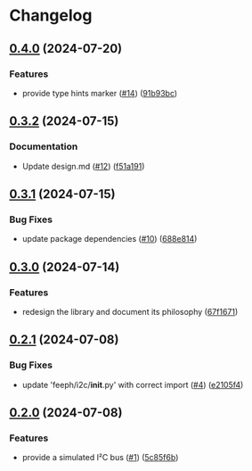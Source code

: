 # Changelog

## [0.4.0](https://github.com/feeph/libi2c-python/compare/v0.3.2...v0.4.0) (2024-07-20)


### Features

* provide type hints marker ([#14](https://github.com/feeph/libi2c-python/issues/14)) ([91b93bc](https://github.com/feeph/libi2c-python/commit/91b93bcb5bb3cbddcd90d02b10e057d5c73058e2))

## [0.3.2](https://github.com/feeph/libi2c-python/compare/v0.3.1...v0.3.2) (2024-07-15)


### Documentation

* Update design.md ([#12](https://github.com/feeph/libi2c-python/issues/12)) ([f51a191](https://github.com/feeph/libi2c-python/commit/f51a19154346ff742de315bad1b984e70b9f5408))

## [0.3.1](https://github.com/feeph/libi2c-python/compare/v0.3.0...v0.3.1) (2024-07-15)


### Bug Fixes

* update package dependencies ([#10](https://github.com/feeph/libi2c-python/issues/10)) ([688e814](https://github.com/feeph/libi2c-python/commit/688e81421a03503c13852914fd9033f4696bf552))

## [0.3.0](https://github.com/feeph/libi2c-python/compare/v0.2.1...v0.3.0) (2024-07-14)


### Features

* redesign the library and document its philosophy ([67f1671](https://github.com/feeph/libi2c-python/commit/67f1671e57f4ce06c160c39705e63b14dfb3c196))

## [0.2.1](https://github.com/feeph/libi2c-python/compare/v0.2.0...v0.2.1) (2024-07-08)


### Bug Fixes

* update 'feeph/i2c/__init__.py' with correct import ([#4](https://github.com/feeph/libi2c-python/issues/4)) ([e2105f4](https://github.com/feeph/libi2c-python/commit/e2105f45055faecf435c2e3494d74cb9341930bf))

## [0.2.0](https://github.com/feeph/libi2c-python/compare/v0.1.0...v0.2.0) (2024-07-08)


### Features

* provide a simulated I²C bus ([#1](https://github.com/feeph/libi2c-python/issues/1)) ([5c85f6b](https://github.com/feeph/libi2c-python/commit/5c85f6b691384ecc1e9aee7f635a86a2d3a1dbc7))
